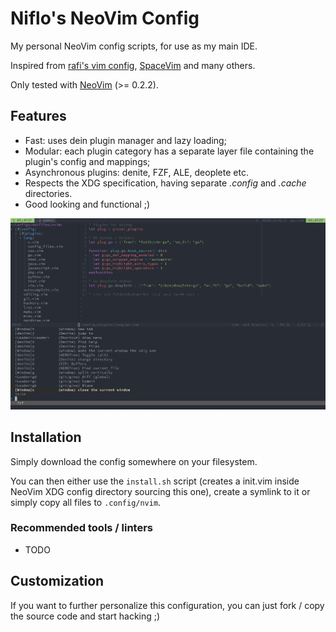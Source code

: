 # Niflo's NeoVim Config

My personal NeoVim config scripts, for use as my main IDE.

Inspired from [rafi's vim config](https://github.com/rafi/vim-config),
[SpaceVim](https://spacevim.org) and many others.

Only tested with [NeoVim](https://neovim.io/) (>= 0.2.2).


## Features

- Fast: uses dein plugin manager and lazy loading;
- Modular: each plugin category has a separate layer file containing the
	plugin's config and mappings;
- Asynchronous plugins: denite, FZF, ALE, deoplete etc.
- Respects the XDG specification, having separate _.config_ and _.cache_ directories.
- Good looking and functional ;) 

![Vim Screenshot](screenshot.png)


## Installation

Simply download the config somewhere on your filesystem.

You can then either use the `install.sh` script (creates a init.vim inside
NeoVim XDG config directory sourcing this one), create a symlink to it or simply
copy all files to `.config/nvim`.


### Recommended tools / linters

- TODO


## Customization

If you want to further personalize this configuration, you can just fork / copy
the source code and start hacking ;)


